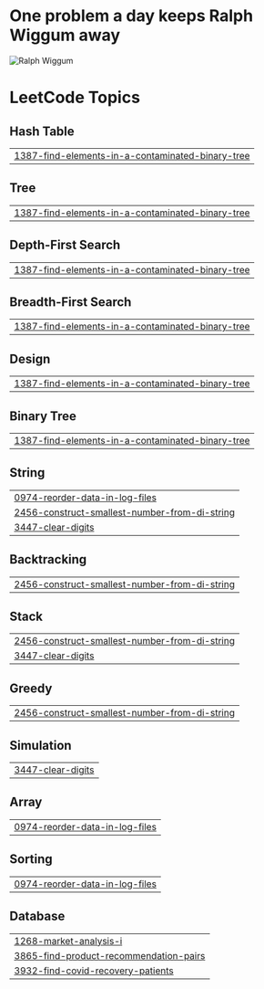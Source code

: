 # One problem a day keeps Ralph Wiggum away

![Ralph Wiggum](https://upload.wikimedia.org/wikipedia/en/thumb/1/14/Ralph_Wiggum.png/220px-Ralph_Wiggum.png)

<!---LeetCode Topics Start-->
# LeetCode Topics
## Hash Table
|  |
| ------- |
| [1387-find-elements-in-a-contaminated-binary-tree](https://github.com/OmarFarag95/problem-solving/tree/master/1387-find-elements-in-a-contaminated-binary-tree) |
## Tree
|  |
| ------- |
| [1387-find-elements-in-a-contaminated-binary-tree](https://github.com/OmarFarag95/problem-solving/tree/master/1387-find-elements-in-a-contaminated-binary-tree) |
## Depth-First Search
|  |
| ------- |
| [1387-find-elements-in-a-contaminated-binary-tree](https://github.com/OmarFarag95/problem-solving/tree/master/1387-find-elements-in-a-contaminated-binary-tree) |
## Breadth-First Search
|  |
| ------- |
| [1387-find-elements-in-a-contaminated-binary-tree](https://github.com/OmarFarag95/problem-solving/tree/master/1387-find-elements-in-a-contaminated-binary-tree) |
## Design
|  |
| ------- |
| [1387-find-elements-in-a-contaminated-binary-tree](https://github.com/OmarFarag95/problem-solving/tree/master/1387-find-elements-in-a-contaminated-binary-tree) |
## Binary Tree
|  |
| ------- |
| [1387-find-elements-in-a-contaminated-binary-tree](https://github.com/OmarFarag95/problem-solving/tree/master/1387-find-elements-in-a-contaminated-binary-tree) |
## String
|  |
| ------- |
| [0974-reorder-data-in-log-files](https://github.com/OmarFarag95/problem-solving/tree/master/0974-reorder-data-in-log-files) |
| [2456-construct-smallest-number-from-di-string](https://github.com/OmarFarag95/problem-solving/tree/master/2456-construct-smallest-number-from-di-string) |
| [3447-clear-digits](https://github.com/OmarFarag95/problem-solving/tree/master/3447-clear-digits) |
## Backtracking
|  |
| ------- |
| [2456-construct-smallest-number-from-di-string](https://github.com/OmarFarag95/problem-solving/tree/master/2456-construct-smallest-number-from-di-string) |
## Stack
|  |
| ------- |
| [2456-construct-smallest-number-from-di-string](https://github.com/OmarFarag95/problem-solving/tree/master/2456-construct-smallest-number-from-di-string) |
| [3447-clear-digits](https://github.com/OmarFarag95/problem-solving/tree/master/3447-clear-digits) |
## Greedy
|  |
| ------- |
| [2456-construct-smallest-number-from-di-string](https://github.com/OmarFarag95/problem-solving/tree/master/2456-construct-smallest-number-from-di-string) |
## Simulation
|  |
| ------- |
| [3447-clear-digits](https://github.com/OmarFarag95/problem-solving/tree/master/3447-clear-digits) |
## Array
|  |
| ------- |
| [0974-reorder-data-in-log-files](https://github.com/OmarFarag95/problem-solving/tree/master/0974-reorder-data-in-log-files) |
## Sorting
|  |
| ------- |
| [0974-reorder-data-in-log-files](https://github.com/OmarFarag95/problem-solving/tree/master/0974-reorder-data-in-log-files) |
## Database
|  |
| ------- |
| [1268-market-analysis-i](https://github.com/OmarFarag95/problem-solving/tree/master/1268-market-analysis-i) |
| [3865-find-product-recommendation-pairs](https://github.com/OmarFarag95/problem-solving/tree/master/3865-find-product-recommendation-pairs) |
| [3932-find-covid-recovery-patients](https://github.com/OmarFarag95/problem-solving/tree/master/3932-find-covid-recovery-patients) |
<!---LeetCode Topics End-->